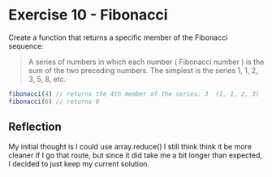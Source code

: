 # Exercise 10 - Fibonacci

Create a function that returns a specific member of the Fibonacci sequence:

> A series of numbers in which each number ( Fibonacci number ) is the sum of the two preceding numbers. The simplest is the series 1, 1, 2, 3, 5, 8, etc.

```javascript
fibonacci(4) // returns the 4th member of the series: 3  (1, 1, 2, 3)
fibonacci(6) // returns 8
```
## Reflection 
  My initial thought is I could use array.reduce() 
  I still think think it be more cleaner if I go that route, but since it did take me a bit longer than expected, I decided to
  just keep my current solution.